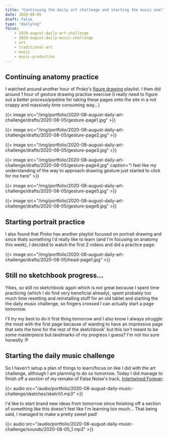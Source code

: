 ```yaml
---
title: "Continuing the daily art challenge and starting the music one!"
date: 2020-08-05
draft: false
type: "dailylog"
focus:
    - 2020-august-daily-art-challenge
    - 2020-august-daily-music-challenge
    - art
    - traditional-art
    - music
    - music-production
---
```


## Continuing anatomy practice

I watched around another hour of Proko's [figure drawing](https://www.youtube.com/playlist?list=PLtG4P3lq8RHGuMuprDarMz_Y9Fbw_d2ws) playlist. I then did around 1 hour of gesture drawing practise exercise (I really need to figure out a better process/pipeline for taking these pages onto the site in a not crappy and massively time consuming way...)

{{< image src="/img/portfolio/2020-08-august-daily-art-challenge/drafts/2020-08-05/gesture-page1.jpg" >}}

{{< image src="/img/portfolio/2020-08-august-daily-art-challenge/drafts/2020-08-05/gesture-page2.jpg" >}}

{{< image src="/img/portfolio/2020-08-august-daily-art-challenge/drafts/2020-08-05/gesture-page3.jpg" >}}

{{< image src="/img/portfolio/2020-08-august-daily-art-challenge/drafts/2020-08-05/gesture-page4.jpg" caption="I feel like my understanding of the way to approach drawing gesture just started to click for me here" >}}

{{< image src="/img/portfolio/2020-08-august-daily-art-challenge/drafts/2020-08-05/gesture-page5.jpg" >}}

{{< image src="/img/portfolio/2020-08-august-daily-art-challenge/drafts/2020-08-05/gesture-page6.jpg" >}}

## Starting portrait practice

I also found that Proko has another playlist focused on portrait drawing and since thats something I'd really like to learn (and I'm focusing on anatomy this week), I decided to watch the first 2 videos and did a practice page:

{{< image src="/img/portfolio/2020-08-august-daily-art-challenge/drafts/2020-08-05/head-page1.jpg" >}}

## Still no sketchbook progress...

Yikes, so still no sketchbook again which is not great because I spent time practicing (which I do find very beneficial already), spent probably too much time resetting and reinstalling stuff for an old tablet and starting the the daily music challenge, so fingers crossed I can actually start a page tomorrow.

I'll try my best to do it first thing tomorrow and I also know I always struggle the most with the first page because of wanting to have an impressive page that sets the tone for the rest of the sketchbook' but this isn't meant to be some masterpiece but landmarks of my progress I guess? I'm not too sure honestly :P

## Starting the daily music challenge

So I haven't setup a plan of things to learn/focus on like I did with the art challenge, although I am planning to do so tomorrow. Today I did manage to finish off a section of my remake of False Noise's track, [Intertwined Forever](https://open.spotify.com/track/1p2sRtYEKiMvkZxSqksMHX?si=hyrREgt2Qo2QfqhJTgoDAw):

{{< audio src="/audio/portfolio/2020-08-august-daily-music-challenge/sketches/sketch1.mp3" >}}

I'd like to start brand new ideas from tomorrow since finishing off a section of something like this doesn't feel like I'm learning too much... That being said, I managed to make a pretty sweet pad!

{{< audio src="/audio/portfolio/2020-08-august-daily-music-challenge/sounds/2020-08-05_1.mp3" >}}